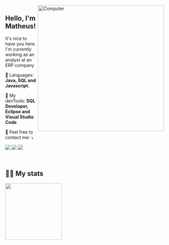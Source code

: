 <img src="https://raw.githubusercontent.com/MicaelliMedeiros/micaellimedeiros/master/image/computer-illustration.png" min-width="400px" max-width="400px" width="400px" align="right" alt="Computer">

<p align="left"> 
  <h2>Hello, I'm Matheus!</h2>
  
  It's nice to have you here.
  I'm currently working as an analyst at an ERP company<br>
</p>

<p align="left">
  🦄 Languages: <strong>Java, SQL and Javascript.</strong>
</p>

<p align="left">
  💼 My devTools: <strong>SQL Developer, Eclipse and Visual Studio Code</strong>
</p>

<p align="left">
  💌 Feel free to contact me: ⤵️
</p>

<p align="left">
  <a target="_blank" href="mailto:pegorari42@gmail.com" alt="Gmail">
  <img src="https://img.shields.io/badge/-Gmail-FF0000?style=flat-square&labelColor=FF0000&logo=gmail&logoColor=white&link=mailto:pegorari42@gmail.com" /></a>

  <a target="_blank" href="https://www.linkedin.com/in/matheuspegorari/" alt="Linkedin">
  <img src="https://img.shields.io/badge/-Linkedin-0e76a8?style=flat-square&logo=Linkedin&logoColor=white" /></a>

  <a target="_blank" href="https://api.whatsapp.com/send?phone=5519971269828&text=Hello%2C%20find%20you%20at%20Github.%20" alt="WhatsApp">
  <img src="https://img.shields.io/badge/-WhatsApp-25d366?style=flat-square&labelColor=25d366&logo=whatsapp&logoColor=white"/></a>

  
</p>  



<br>
<h2 align="left">🖖🏻 My stats</h2>
<img height="180em" src="https://github-readme-stats.vercel.app/api?username=matheuspegorari&show_icons=true&theme=github_dark&include_all_commits=true&count_private=true"/>
